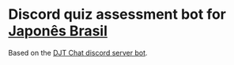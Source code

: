 # Discord quiz assessment bot for [Japonês Brasil](https://disboard.org/server/676162532397940737)


Based on the [DJT Chat discord server bot](https://github.com/friedrich-de/djt-bot).
